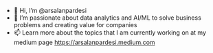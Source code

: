 - 👋 Hi, I’m @arsalanpardesi
- 👀 I’m passionate about data analytics and AI/ML to solve business problems and creating value for companies
- 📫 Learn more about the topics that I am currently working on at my medium page https://arsalanpardesi.medium.com

<!---
arsalanpardesi/arsalanpardesi is a ✨ special ✨ repository because its `README.md` (this file) appears on your GitHub profile.
You can click the Preview link to take a look at your changes.
--->
